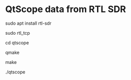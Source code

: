 # QtScope data from RTL SDR

sudo apt install rtl-sdr

sudo rtl_tcp

cd qtscope

qmake

make

./qtscope
